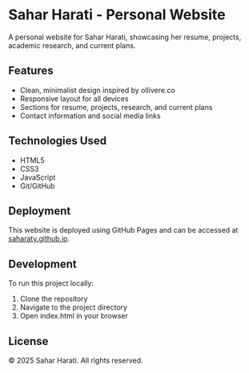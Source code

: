 # Sahar Harati - Personal Website

A personal website for Sahar Harati, showcasing her resume, projects, academic research, and current plans.

## Features

- Clean, minimalist design inspired by ollivere.co
- Responsive layout for all devices
- Sections for resume, projects, research, and current plans
- Contact information and social media links

## Technologies Used

- HTML5
- CSS3
- JavaScript
- Git/GitHub

## Deployment

This website is deployed using GitHub Pages and can be accessed at [saharaty.github.io](https://saharaty.github.io).

## Development

To run this project locally:

1. Clone the repository
2. Navigate to the project directory
3. Open index.html in your browser

## License

© 2025 Sahar Harati. All rights reserved.

